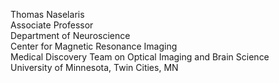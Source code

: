  Thomas Naselaris  
 Associate Professor  
 Department of Neuroscience   
 Center for Magnetic Resonance Imaging   
 Medical Discovery Team on Optical Imaging and Brain Science   
 University of Minnesota, Twin Cities, MN



<!---
nase0005/nase0005 is a ✨ special ✨ repository because its `README.md` (this file) appears on your GitHub profile.
You can click the Preview link to take a look at your changes.
--->
